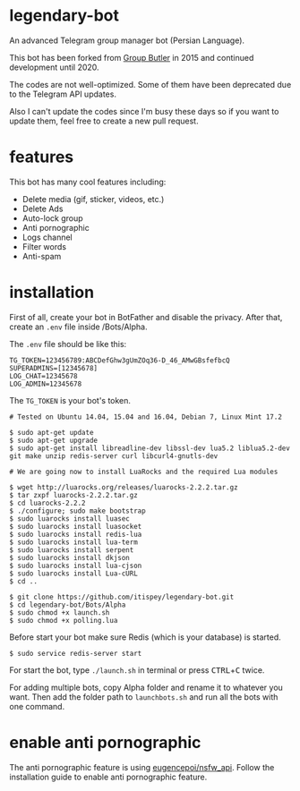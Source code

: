 # legendary-bot
An advanced Telegram group manager bot (Persian Language).

This bot has been forked from [Group Butler](https://github.com/group-butler/GroupButler) in 2015 and continued development until 2020.

The codes are not well-optimized. Some of them have been deprecated due to the Telegram API updates.

Also I can't update the codes since I'm busy these days so if you want to update them, feel free to create a new pull request.

# features
This bot has many cool features including:
- Delete media (gif, sticker, videos, etc.)
- Delete Ads
- Auto-lock group
- Anti pornographic
- Logs channel
- Filter words
- Anti-spam

# installation
First of all, create your bot in BotFather and disable the privacy. After that, create an `.env` file inside /Bots/Alpha.

The `.env` file should be like this:
```env
TG_TOKEN=123456789:ABCDefGhw3gUmZOq36-D_46_AMwGBsfefbcQ
SUPERADMINS=[12345678]
LOG_CHAT=12345678
LOG_ADMIN=12345678
```
The `TG_TOKEN` is your bot's token.

```
# Tested on Ubuntu 14.04, 15.04 and 16.04, Debian 7, Linux Mint 17.2

$ sudo apt-get update
$ sudo apt-get upgrade
$ sudo apt-get install libreadline-dev libssl-dev lua5.2 liblua5.2-dev git make unzip redis-server curl libcurl4-gnutls-dev

# We are going now to install LuaRocks and the required Lua modules

$ wget http://luarocks.org/releases/luarocks-2.2.2.tar.gz
$ tar zxpf luarocks-2.2.2.tar.gz
$ cd luarocks-2.2.2
$ ./configure; sudo make bootstrap
$ sudo luarocks install luasec
$ sudo luarocks install luasocket
$ sudo luarocks install redis-lua
$ sudo luarocks install lua-term
$ sudo luarocks install serpent
$ sudo luarocks install dkjson
$ sudo luarocks install lua-cjson
$ sudo luarocks install Lua-cURL
$ cd ..

$ git clone https://github.com/itispey/legendary-bot.git
$ cd legendary-bot/Bots/Alpha
$ sudo chmod +x launch.sh
$ sudo chmod +x polling.lua
```

Before start your bot make sure Redis (which is your database) is started.
```
$ sudo service redis-server start
```

For start the bot, type `./launch.sh` in terminal or press <kbd>CTRL</kbd>+<kbd>C</kbd> twice.

For adding multiple bots, copy Alpha folder and rename it to whatever you want. Then add the folder path to `launchbots.sh` and run all the bots with one command.

# enable anti pornographic
The anti pornographic feature is using [eugencepoi/nsfw_api](https://hub.docker.com/r/eugencepoi/nsfw_api/).
Follow the installation guide to enable anti pornographic feature.